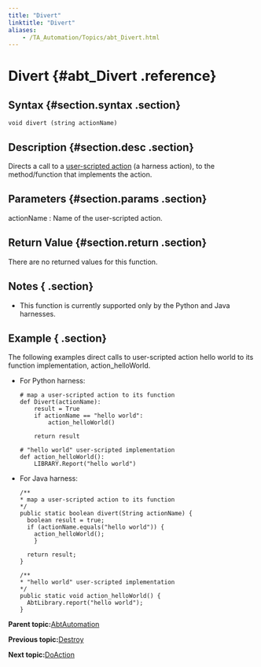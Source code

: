 ```yaml
--- 
title: "Divert"
linktitle: "Divert"
aliases: 
    - /TA_Automation/Topics/abt_Divert.html
---
```

# Divert {#abt_Divert .reference}

## Syntax {#section.syntax .section}

`void divert (string actionName)`

## Description {#section.desc .section}

Directs a call to a [user-scripted action](../../TA_Tutorials/Topics/Invoking_a_harness_action.html) \(a harness action\), to the method/function that implements the action.

## Parameters {#section.params .section}

actionName
:   Name of the user-scripted action.

## Return Value {#section.return .section}

There are no returned values for this function.

## Notes { .section}

-   This function is currently supported only by the Python and Java harnesses.

## Example { .section}

The following examples direct calls to user-scripted action hello world to its function implementation, action\_helloWorld.

-   For Python harness:

    ```
    # map a user-scripted action to its function
    def Divert(actionName):
        result = True
        if actionName == "hello world":
            action_helloWorld()
        
        return result
    
    # "hello world" user-scripted implementation
    def action_helloWorld():
        LIBRARY.Report("hello world")
    ```

-   For Java harness:

    ```
    /**
    * map a user-scripted action to its function
    */
    public static boolean divert(String actionName) {
      boolean result = true;
      if (actionName.equals("hello world")) { 
        action_helloWorld();
        }
        
      return result;
    }
    
    /**
    * "hello world" user-scripted implementation
    */
    public static void action_helloWorld() {
      AbtLibrary.report("hello world");
    }
    ```


**Parent topic:**[AbtAutomation](../../TA_Automation/Topics/abt_AbtAutomation.html)

**Previous topic:**[Destroy](../../TA_Automation/Topics/abt_Destroy.html)

**Next topic:**[DoAction](../../TA_Automation/Topics/abt_DoAction.html)

